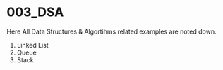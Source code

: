 # 003_DSA

Here All Data Structures & Algortihms related examples are noted down.

1. Linked List
2. Queue
3. Stack
